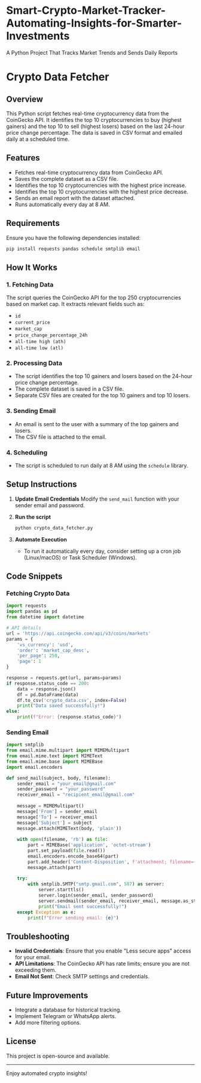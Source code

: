 # Smart-Crypto-Market-Tracker-Automating-Insights-for-Smarter-Investments
A Python Project That Tracks Market Trends and Sends Daily Reports
# Crypto Data Fetcher

## Overview
This Python script fetches real-time cryptocurrency data from the CoinGecko API. It identifies the top 10 cryptocurrencies to buy (highest gainers) and the top 10 to sell (highest losers) based on the last 24-hour price change percentage. The data is saved in CSV format and emailed daily at a scheduled time.

## Features
- Fetches real-time cryptocurrency data from CoinGecko API.
- Saves the complete dataset as a CSV file.
- Identifies the top 10 cryptocurrencies with the highest price increase.
- Identifies the top 10 cryptocurrencies with the highest price decrease.
- Sends an email report with the dataset attached.
- Runs automatically every day at 8 AM.

## Requirements
Ensure you have the following dependencies installed:

```bash
pip install requests pandas schedule smtplib email
```

## How It Works
### 1. Fetching Data
The script queries the CoinGecko API for the top 250 cryptocurrencies based on market cap. It extracts relevant fields such as:
- `id`
- `current_price`
- `market_cap`
- `price_change_percentage_24h`
- `all-time high (ath)`
- `all-time low (atl)`

### 2. Processing Data
- The script identifies the top 10 gainers and losers based on the 24-hour price change percentage.
- The complete dataset is saved in a CSV file.
- Separate CSV files are created for the top 10 gainers and top 10 losers.

### 3. Sending Email
- An email is sent to the user with a summary of the top gainers and losers.
- The CSV file is attached to the email.

### 4. Scheduling
- The script is scheduled to run daily at 8 AM using the `schedule` library.

## Setup Instructions
1. **Update Email Credentials**
   Modify the `send_mail` function with your sender email and password.

2. **Run the script**
   ```bash
   python crypto_data_fetcher.py
   ```

3. **Automate Execution**
   - To run it automatically every day, consider setting up a cron job (Linux/macOS) or Task Scheduler (Windows).

## Code Snippets
### Fetching Crypto Data
```python
import requests
import pandas as pd
from datetime import datetime

# API details
url = 'https://api.coingecko.com/api/v3/coins/markets'
params = {
    'vs_currency': 'usd',
    'order': 'market_cap_desc',
    'per_page': 250,
    'page': 1
}

response = requests.get(url, params=params)
if response.status_code == 200:
    data = response.json()
    df = pd.DataFrame(data)
    df.to_csv('crypto_data.csv', index=False)
    print("Data saved successfully!")
else:
    print(f"Error: {response.status_code}")
```

### Sending Email
```python
import smtplib
from email.mime.multipart import MIMEMultipart
from email.mime.text import MIMEText
from email.mime.base import MIMEBase
import email.encoders

def send_mail(subject, body, filename):
    sender_email = "your_email@gmail.com"
    sender_password = "your_password"
    receiver_email = "recipient_email@gmail.com"
    
    message = MIMEMultipart()
    message['From'] = sender_email
    message['To'] = receiver_email
    message['Subject'] = subject
    message.attach(MIMEText(body, 'plain'))
    
    with open(filename, 'rb') as file:
        part = MIMEBase('application', 'octet-stream')
        part.set_payload(file.read())
        email.encoders.encode_base64(part)
        part.add_header('Content-Disposition', f'attachment; filename={filename}')
        message.attach(part)
    
    try:
        with smtplib.SMTP("smtp.gmail.com", 587) as server:
            server.starttls()
            server.login(sender_email, sender_password)
            server.sendmail(sender_email, receiver_email, message.as_string())
            print("Email sent successfully!")
    except Exception as e:
        print(f"Error sending email: {e}")
```

## Troubleshooting
- **Invalid Credentials**: Ensure that you enable "Less secure apps" access for your email.
- **API Limitations**: The CoinGecko API has rate limits; ensure you are not exceeding them.
- **Email Not Sent**: Check SMTP settings and credentials.

## Future Improvements
- Integrate a database for historical tracking.
- Implement Telegram or WhatsApp alerts.
- Add more filtering options.

## License
This project is open-source and available.

---

Enjoy automated crypto insights! 

